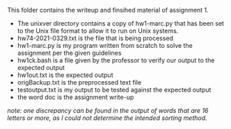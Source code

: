 This folder contains the writeup and finsihed material of assignment 1.
- The unixver directory contains a copy of hw1-marc.py that has been set to the Unix file format to allow it to run on Unix systems.
- hw74-2021-0329.txt is the file that is being processed
- hw1-marc.py is my program written from scratch to solve the assignment per the given guidelines
- hw1ck.bash is a file given by the professor to verify our output to the expected output
- hw1out.txt is the expected output
- origBackup.txt is the preprocessed text file
- testoutput.txt is my output to be tested against the expected output
- the word doc is the assignment write-up


*note: one discrepancy can be found in the output of words that are 16 letters or more, as I could not determine the intended sorting method.*
